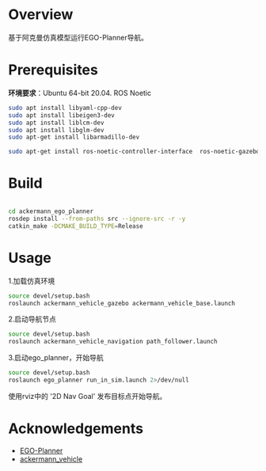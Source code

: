# Overview

基于阿克曼仿真模型运行EGO-Planner导航。

# Prerequisites

**环境要求**：Ubuntu 64-bit 20.04. ROS Noetic

```bash
sudo apt install libyaml-cpp-dev
sudo apt install libeigen3-dev
sudo apt install liblcm-dev
sudo apt install libglm-dev
sudo apt-get install libarmadillo-dev

sudo apt-get install ros-noetic-controller-interface  ros-noetic-gazebo-ros-control ros-noetic-joint-state-controller ros-noetic-joint-state-publisher ros-noetic-robot-state-publisher ros-noetic-controller-manager ros-noetic-effort-controllers ros-noetic-joint-trajectory-controller ros-noetic-ackermann-msgs ros-noetic-velodyne-* ros-noetic-teleop-twist-keyboard
```

# Build

```bash

cd ackermann_ego_planner
rosdep install --from-paths src --ignore-src -r -y
catkin_make -DCMAKE_BUILD_TYPE=Release
```

# Usage

1.加载仿真环境

```bash
source devel/setup.bash
roslaunch ackermann_vehicle_gazebo ackermann_vehicle_base.launch 
```

2.启动导航节点

```bash
source devel/setup.bash
roslaunch ackermann_vehicle_navigation path_follower.launch
```

3.启动ego_planner，开始导航

```bash
source devel/setup.bash
roslaunch ego_planner run_in_sim.launch 2>/dev/null
```

使用rviz中的 '2D Nav Goal' 发布目标点开始导航。

# Acknowledgements

-  [EGO-Planner](https://github.com/ZJU-FAST-Lab/ego-planner) 
- [ackermann_vehicle](https://github.com/hdh7485/ackermann_vehicle)

